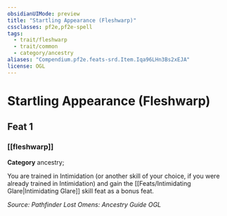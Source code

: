 ```yaml
---
obsidianUIMode: preview
title: "Startling Appearance (Fleshwarp)"
cssclasses: pf2e,pf2e-spell
tags:
  - trait/fleshwarp
  - trait/common
  - category/ancestry
aliases: "Compendium.pf2e.feats-srd.Item.Iqa96LHn3Bs2xEJA"
license: OGL
---
```

# Startling Appearance (Fleshwarp)
## Feat 1
### [[fleshwarp]]

**Category** ancestry; 




You are trained in Intimidation (or another skill of your choice, if you were already trained in Intimidation) and gain the [[Feats/Intimidating Glare|Intimidating Glare]] skill feat as a bonus feat.

*Source: Pathfinder Lost Omens: Ancestry Guide*
*OGL*